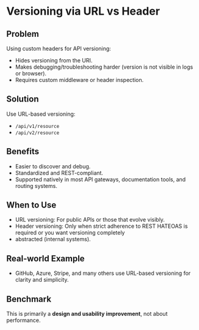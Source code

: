 # Versioning via URL vs Header

## Problem

Using custom headers for API versioning:

- Hides versioning from the URI.
- Makes debugging/troubleshooting harder (version is not visible in logs or browser).
- Requires custom middleware or header inspection.

## Solution

Use URL-based versioning:

- `/api/v1/resource`
- `/api/v2/resource`

## Benefits

- Easier to discover and debug.
- Standardized and REST-compliant.
- Supported natively in most API gateways, documentation tools, and routing systems.

## When to Use

- URL versioning: For public APIs or those that evolve visibly.
- Header versioning: Only when strict adherence to REST HATEOAS is required or you want versioning completely 
- abstracted (internal systems).

## Real-world Example

- GitHub, Azure, Stripe, and many others use URL-based versioning for clarity and simplicity.

## Benchmark

This is primarily a **design and usability improvement**, not about performance.
